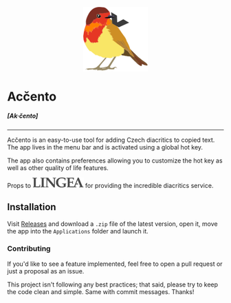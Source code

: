 <div align="center">
    <img style="width: 150px" src="./img/Accento-logo.png">
</div>

# Acčento
##### [Ak·čento]

---

Acčento is an easy-to-use tool for adding Czech diacritics to copied text. The app lives in the menu bar and is activated using a global hot key.

The app also contains preferences allowing you to customize the hot key as well as other quality of life features.

Props to [<img style="height: 24px" src="./img/Lingea-logo.png">](https://www.nechybujte.cz/nastroje) for providing the incredible diacritics service.

## Installation
Visit [Releases](https://github.com/MatyasKriz/Accento/releases) and download a `.zip` file of the latest version, open it, move the app into the `Applications` folder and launch it.

### Contributing
If you'd like to see a feature implemented, feel free to open a pull request or just a proposal as an issue.

This project isn't following any best practices; that said, please try to keep the code clean and simple. Same with commit messages. Thanks!
